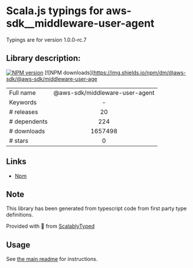 
# Scala.js typings for aws-sdk__middleware-user-agent

Typings are for version 1.0.0-rc.7

## Library description:
[![NPM version](https://img.shields.io/npm/v/@aws-sdk/@aws-sdk/middleware-user-agent/preview.svg)](https://www.npmjs.com/package/@aws-sdk/@aws-sdk/middleware-user-agent) [![NPM downloads](https://img.shields.io/npm/dm/@aws-sdk/@aws-sdk/middleware-user-age

|                    |                 |
| ------------------ | :-------------: |
| Full name          | @aws-sdk/middleware-user-agent |
| Keywords           | - |
| # releases         | 20 |
| # dependents       | 224 |
| # downloads        | 1657498 |
| # stars            | 0 |

## Links
- [Npm](https://www.npmjs.com/package/%40aws-sdk%2Fmiddleware-user-agent)
    


## Note
This library has been generated from typescript code from first party type definitions.

Provided with :purple_heart: from [ScalablyTyped](https://github.com/oyvindberg/ScalablyTyped)

## Usage
See [the main readme](../../readme.md) for instructions.


